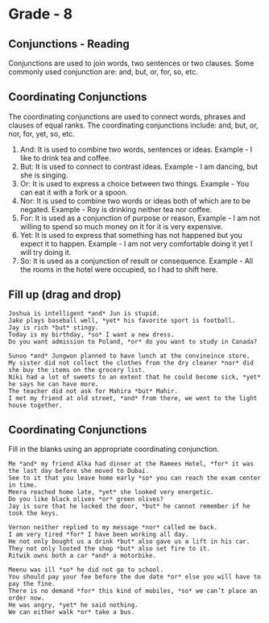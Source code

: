 # Grade - 8
## Conjunctions - Reading 
Conjunctions are used to join words, two sentences or two clauses. Some commonly used conjunction are: and, but, or, for, so, etc.

## Coordinating Conjunctions
The coordinating conjunctions are used to connect words, phrases and clauses of equal ranks. The coordinating conjunctions include: and, but, or, nor, for, yet, so, etc.
1. And: It is used to combine two words, sentences or ideas.
Example - I like to drink tea and coffee.
2. But: It is used to connect to contrast ideas.
Example - I am dancing, but she is singing.
3. Or: It is used to express a choice between two things.
Example - You can eat it with a fork or a spoon.
4. Nor: It is used to combine two words or ideas both of which are to be negated.
Example - Roy is drinking neither tea nor coffee.
5. For: It is used as a conjunction of purpose or reason,
Example - I am not willing to spend so much money on it for it is very expensive.
6. Yet: It is used to express that something has not happened but you expect it to happen.
Example - I am not very comfortable doing it yet I will try doing it.
7. So: It is used as a conjunction of result or consequence.
Example - All the rooms in the hotel were occupied, so I had to shift here.

## Fill up (drag and drop)
```
Joshua is intelligent *and* Jun is stupid.
Jake plays baseball well, *yet* his favorite sport is football.
Jay is rich *but* stingy.
Today is my birthday, *so* I want a new dress.
Do you want admission to Poland, *or* do you want to study in Canada?

Sunoo *and* Jungwon planned to have lunch at the convineince store.
My sister did not collect the clothes from the dry cleaner *nor* did she buy the items on the grocery list.
Niki had a lot of sweets to an extent that he could become sick, *yet* he says he can have more.
The teacher did not ask for Mahira *but* Mahir.
I met my friend at old street, *and* from there, we went to the light house together.
```

## Coordinating Conjunctions
Fill in the blanks using an appropriate coordinating conjunction.
```
Me *and* my friend Alka had dinner at the Ramees Hotel, *for* it was the last day before she moved to Dubai.
See to it that you leave home early *so* you can reach the exam center in time.
Meera reached home late, *yet* she looked very energetic.
Do you like black olives *or* green olives?
Jay is sure that he locked the door, *but* he cannot remember if he took the keys.

Vernon neither replied to my message *nor* called me back.
I am very tired *for* I have been working all day.
He not only bought us a drink *but* also gave us a lift in his car.
They not only looted the shop *but* also set fire to it.
Ritwik owns both a car *and* a motorbike.

Meenu was ill *so* he did not go to school.
You should pay your fee before the due date *or* else you will have to pay the fine.
There is no demand *for* this kind of mobiles, *so* we can’t place an order now.
He was angry, *yet* he said nothing.
We can either walk *or* take a bus.
```

